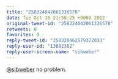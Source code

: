 ```yaml
---
title: "258324042061336578"
date: Tue Oct 16 21:50:25 +0000 2012
original-tweet-id: "258324042061336578"
retweets: 0
favorites: 0
reply-tweet-id: "258320462579372033"
reply-user-id: "13682382"
reply-user-screen-name: "sibweber"
---
```

<a href="https://twitter.com/sibweber">@sibweber</a> no problem.
